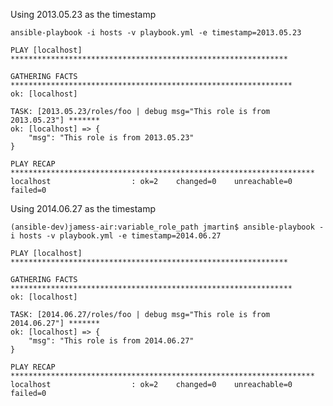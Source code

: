 Using 2013.05.23 as the timestamp

	ansible-playbook -i hosts -v playbook.yml -e timestamp=2013.05.23
	
	PLAY [localhost] **************************************************************
	
	GATHERING FACTS ***************************************************************
	ok: [localhost]
	
	TASK: [2013.05.23/roles/foo | debug msg="This role is from 2013.05.23"] *******
	ok: [localhost] => {
	    "msg": "This role is from 2013.05.23"
	}
	
	PLAY RECAP ********************************************************************
	localhost                  : ok=2    changed=0    unreachable=0    failed=0


Using 2014.06.27 as the timestamp
	
	(ansible-dev)jamess-air:variable_role_path jmartin$ ansible-playbook -i hosts -v playbook.yml -e timestamp=2014.06.27
	
	PLAY [localhost] **************************************************************
	
	GATHERING FACTS ***************************************************************
	ok: [localhost]
	
	TASK: [2014.06.27/roles/foo | debug msg="This role is from 2014.06.27"] *******
	ok: [localhost] => {
	    "msg": "This role is from 2014.06.27"
	}
	
	PLAY RECAP ********************************************************************
	localhost                  : ok=2    changed=0    unreachable=0    failed=0